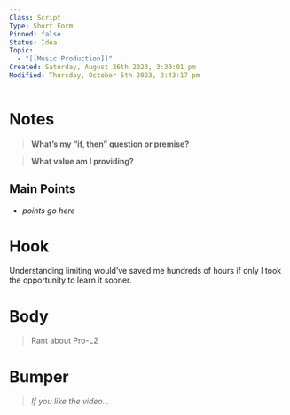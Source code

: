 ```yaml
---
Class: Script
Type: Short Form
Pinned: false
Status: Idea
Topic:
  - "[[Music Production]]"
Created: Saturday, August 26th 2023, 3:30:01 pm
Modified: Thursday, October 5th 2023, 2:43:17 pm
---
```


# Notes

> **What’s my “if, then” question or premise?**

> **What value am I providing?**

## Main Points

- *points go here*

# Hook

Understanding limiting would’ve saved me hundreds of hours if only I took the opportunity to learn it sooner.

# Body

> Rant about Pro-L2

# Bumper

> *If you like the video…*

